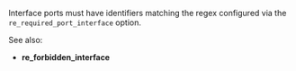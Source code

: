 Interface ports must have identifiers matching the regex configured via the
`re_required_port_interface` option.

See also:
  - **re_forbidden_interface**
